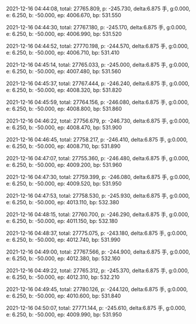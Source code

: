 2021-12-16 04:44:08, total: 27765.809, p: -245.730, delta:6.875 手, g:0.000, e: 6.250, b: -50.000, ep: 4006.670, bp: 531.550

2021-12-16 04:44:30, total: 27767.180, p: -245.170, delta:6.875 手, g:0.000, e: 6.250, b: -50.000, ep: 4006.990, bp: 531.520

2021-12-16 04:44:52, total: 27770.198, p: -244.570, delta:6.875 手, g:0.000, e: 6.250, b: -50.000, ep: 4006.710, bp: 531.410

2021-12-16 04:45:14, total: 27765.033, p: -245.000, delta:6.875 手, g:0.000, e: 6.250, b: -50.000, ep: 4007.480, bp: 531.560

2021-12-16 04:45:37, total: 27767.444, p: -246.240, delta:6.875 手, g:0.000, e: 6.250, b: -50.000, ep: 4008.320, bp: 531.820

2021-12-16 04:45:59, total: 27764.156, p: -246.080, delta:6.875 手, g:0.000, e: 6.250, b: -50.000, ep: 4008.800, bp: 531.860

2021-12-16 04:46:22, total: 27756.679, p: -246.730, delta:6.875 手, g:0.000, e: 6.250, b: -50.000, ep: 4008.470, bp: 531.900

2021-12-16 04:46:45, total: 27758.217, p: -246.410, delta:6.875 手, g:0.000, e: 6.250, b: -50.000, ep: 4008.710, bp: 531.890

2021-12-16 04:47:07, total: 27755.360, p: -246.480, delta:6.875 手, g:0.000, e: 6.250, b: -50.000, ep: 4009.200, bp: 531.960

2021-12-16 04:47:30, total: 27759.399, p: -246.080, delta:6.875 手, g:0.000, e: 6.250, b: -50.000, ep: 4009.520, bp: 531.950

2021-12-16 04:47:53, total: 27758.530, p: -245.930, delta:6.875 手, g:0.000, e: 6.250, b: -50.000, ep: 4013.110, bp: 532.380

2021-12-16 04:48:15, total: 27760.700, p: -246.290, delta:6.875 手, g:0.000, e: 6.250, b: -50.000, ep: 4011.150, bp: 532.180

2021-12-16 04:48:37, total: 27775.075, p: -243.180, delta:6.875 手, g:0.000, e: 6.250, b: -50.000, ep: 4012.740, bp: 531.990

2021-12-16 04:49:00, total: 27767.566, p: -244.900, delta:6.875 手, g:0.000, e: 6.250, b: -50.000, ep: 4012.380, bp: 532.160

2021-12-16 04:49:22, total: 27765.312, p: -245.370, delta:6.875 手, g:0.000, e: 6.250, b: -50.000, ep: 4012.310, bp: 532.210

2021-12-16 04:49:45, total: 27780.126, p: -244.120, delta:6.875 手, g:0.000, e: 6.250, b: -50.000, ep: 4010.600, bp: 531.840

2021-12-16 04:50:07, total: 27771.144, p: -245.610, delta:6.875 手, g:0.000, e: 6.250, b: -50.000, ep: 4009.990, bp: 531.950